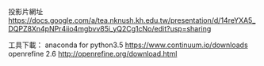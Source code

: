 
投影片網址
https://docs.google.com/a/tea.nknush.kh.edu.tw/presentation/d/14reYXA5_DQPZ8Xn4pNPr4iio4mgbvv85i_yQ2Cg1cNo/edit?usp=sharing

工具下載：
anaconda for python3.5
https://www.continuum.io/downloads
openrefine 2.6
http://openrefine.org/download.html
